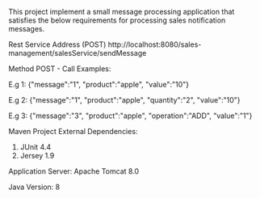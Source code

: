 This project implement a small message processing application that satisfies the below requirements for processing sales notification messages.

Rest Service Address (POST)
http://localhost:8080/sales-management/salesService/sendMessage

Method POST - Call Examples:

E.g 1:
{"message":"1", "product":"apple", "value":"10"}

E.g 2:
{"message":"1", "product":"apple", "quantity":"2", "value":"10"}

E.g 3:
{"message":"3", "product":"apple", "operation":"ADD", "value":"1"}

Maven Project
External Dependencies:
1. JUnit 4.4
2. Jersey 1.9

Application Server:
Apache Tomcat 8.0

Java Version: 8

